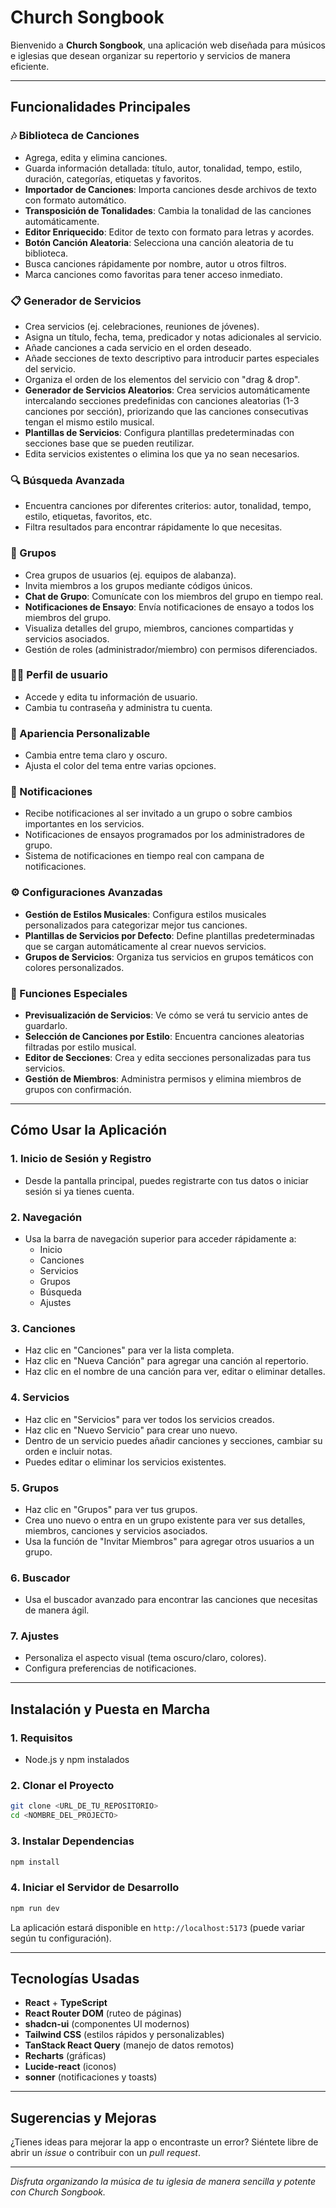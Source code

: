 
# Church Songbook

Bienvenido a **Church Songbook**, una aplicación web diseñada para músicos e iglesias que desean organizar su repertorio y servicios de manera eficiente.

---

## Funcionalidades Principales

### 🎶 Biblioteca de Canciones
- Agrega, edita y elimina canciones.
- Guarda información detallada: título, autor, tonalidad, tempo, estilo, duración, categorías, etiquetas y favoritos.
- **Importador de Canciones**: Importa canciones desde archivos de texto con formato automático.
- **Transposición de Tonalidades**: Cambia la tonalidad de las canciones automáticamente.
- **Editor Enriquecido**: Editor de texto con formato para letras y acordes.
- **Botón Canción Aleatoria**: Selecciona una canción aleatoria de tu biblioteca.
- Busca canciones rápidamente por nombre, autor u otros filtros.
- Marca canciones como favoritas para tener acceso inmediato.

### 📋 Generador de Servicios
- Crea servicios (ej. celebraciones, reuniones de jóvenes).
- Asigna un título, fecha, tema, predicador y notas adicionales al servicio.
- Añade canciones a cada servicio en el orden deseado.
- Añade secciones de texto descriptivo para introducir partes especiales del servicio.
- Organiza el orden de los elementos del servicio con "drag & drop".
- **Generador de Servicios Aleatorios**: Crea servicios automáticamente intercalando secciones predefinidas con canciones aleatorias (1-3 canciones por sección), priorizando que las canciones consecutivas tengan el mismo estilo musical.
- **Plantillas de Servicios**: Configura plantillas predeterminadas con secciones base que se pueden reutilizar.
- Edita servicios existentes o elimina los que ya no sean necesarios.

### 🔍 Búsqueda Avanzada
- Encuentra canciones por diferentes criterios: autor, tonalidad, tempo, estilo, etiquetas, favoritos, etc.
- Filtra resultados para encontrar rápidamente lo que necesitas.

### 👥 Grupos
- Crea grupos de usuarios (ej. equipos de alabanza).
- Invita miembros a los grupos mediante códigos únicos.
- **Chat de Grupo**: Comunícate con los miembros del grupo en tiempo real.
- **Notificaciones de Ensayo**: Envía notificaciones de ensayo a todos los miembros del grupo.
- Visualiza detalles del grupo, miembros, canciones compartidas y servicios asociados.
- Gestión de roles (administrador/miembro) con permisos diferenciados.

### 🙍‍♂️ Perfil de usuario
- Accede y edita tu información de usuario.
- Cambia tu contraseña y administra tu cuenta.

### 🎨 Apariencia Personalizable
- Cambia entre tema claro y oscuro.
- Ajusta el color del tema entre varias opciones.

### 🔔 Notificaciones
- Recibe notificaciones al ser invitado a un grupo o sobre cambios importantes en los servicios.
- Notificaciones de ensayos programados por los administradores de grupo.
- Sistema de notificaciones en tiempo real con campana de notificaciones.

### ⚙️ Configuraciones Avanzadas
- **Gestión de Estilos Musicales**: Configura estilos musicales personalizados para categorizar mejor tus canciones.
- **Plantillas de Servicios por Defecto**: Define plantillas predeterminadas que se cargan automáticamente al crear nuevos servicios.
- **Grupos de Servicios**: Organiza tus servicios en grupos temáticos con colores personalizados.

### 🎯 Funciones Especiales
- **Previsualización de Servicios**: Ve cómo se verá tu servicio antes de guardarlo.
- **Selección de Canciones por Estilo**: Encuentra canciones aleatorias filtradas por estilo musical.
- **Editor de Secciones**: Crea y edita secciones personalizadas para tus servicios.
- **Gestión de Miembros**: Administra permisos y elimina miembros de grupos con confirmación.

---

## Cómo Usar la Aplicación

### 1. **Inicio de Sesión y Registro**
- Desde la pantalla principal, puedes registrarte con tus datos o iniciar sesión si ya tienes cuenta.

### 2. **Navegación**
- Usa la barra de navegación superior para acceder rápidamente a:
  - Inicio
  - Canciones
  - Servicios
  - Grupos
  - Búsqueda
  - Ajustes

### 3. **Canciones**
- Haz clic en "Canciones" para ver la lista completa.
- Haz clic en "Nueva Canción" para agregar una canción al repertorio.
- Haz clic en el nombre de una canción para ver, editar o eliminar detalles.

### 4. **Servicios**
- Haz clic en "Servicios" para ver todos los servicios creados.
- Haz clic en "Nuevo Servicio" para crear uno nuevo.
- Dentro de un servicio puedes añadir canciones y secciones, cambiar su orden e incluir notas.
- Puedes editar o eliminar los servicios existentes.

### 5. **Grupos**
- Haz clic en "Grupos" para ver tus grupos.
- Crea uno nuevo o entra en un grupo existente para ver sus detalles, miembros, canciones y servicios asociados.
- Usa la función de "Invitar Miembros" para agregar otros usuarios a un grupo.

### 6. **Buscador**
- Usa el buscador avanzado para encontrar las canciones que necesitas de manera ágil.

### 7. **Ajustes**
- Personaliza el aspecto visual (tema oscuro/claro, colores).
- Configura preferencias de notificaciones.

---

## Instalación y Puesta en Marcha

### 1. **Requisitos**
- Node.js y npm instalados

### 2. **Clonar el Proyecto**
```sh
git clone <URL_DE_TU_REPOSITORIO>
cd <NOMBRE_DEL_PROJECTO>
```

### 3. **Instalar Dependencias**
```sh
npm install
```

### 4. **Iniciar el Servidor de Desarrollo**
```sh
npm run dev
```

La aplicación estará disponible en `http://localhost:5173` (puede variar según tu configuración).

---

## Tecnologías Usadas

- **React** + **TypeScript**
- **React Router DOM** (ruteo de páginas)
- **shadcn-ui** (componentes UI modernos)
- **Tailwind CSS** (estilos rápidos y personalizables)
- **TanStack React Query** (manejo de datos remotos)
- **Recharts** (gráficas)
- **Lucide-react** (iconos)
- **sonner** (notificaciones y toasts)

---

## Sugerencias y Mejoras

¿Tienes ideas para mejorar la app o encontraste un error? Siéntete libre de abrir un *issue* o contribuir con un *pull request*.

---

_Disfruta organizando la música de tu iglesia de manera sencilla y potente con Church Songbook._
